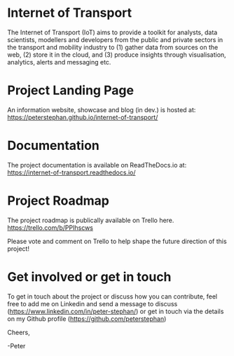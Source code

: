 # Internet of Transport
The Internet of Transport (IoT) aims to provide a toolkit for analysts, data scientists, modellers and developers from the public and private sectors in the transport and mobility industry to (1) gather data from sources on the web, (2) store it in the cloud, and (3) produce insights through visualisation, analytics, alerts and messaging etc.

# Project Landing Page
An information website, showcase and blog (in dev.) is hosted at:
https://peterstephan.github.io/internet-of-transport/

# Documentation
The project documentation is available on ReadTheDocs.io at:
https://internet-of-transport.readthedocs.io/

# Project Roadmap
The project roadmap is publically available on Trello here.
https://trello.com/b/PPIhscws

Please vote and comment on Trello to help shape the future direction of this project!

# Get involved or get in touch
To get in touch about the project or discuss how you can contribute, feel free to add me on Linkedin and send a message to discuss (https://www.linkedin.com/in/peter-stephan/) or get in touch via the details on my Github profile (https://github.com/peterstephan)

Cheers,

-Peter
